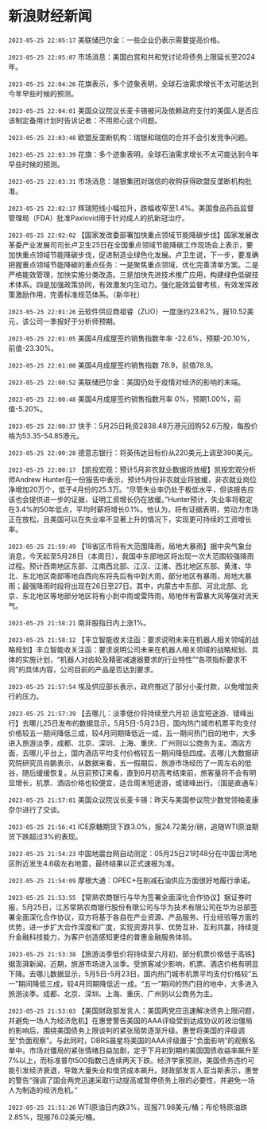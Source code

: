 # 新浪财经新闻
`2023-05-25 22:05:17` 美联储巴尔金：一些企业仍表示需要提高价格。

`2023-05-25 22:05:07` 市场消息：美国白宫和共和党讨论将债务上限延长至2024年。

`2023-05-25 22:04:26`   花旗表示，多个迹象表明，全球石油需求增长不太可能达到今年早些时候的预测。

`2023-05-25 22:04:01` 美国众议院议长麦卡锡被问及依赖政府支付的美国人是否应该制定备用计划时告诉记者：不用担心这个问题。

`2023-05-25 22:03:48` 欧盟反垄断机构：瑞银和瑞信的合并不会引发竞争问题。

`2023-05-25 22:03:39` 花旗：多个迹象表明，全球石油需求增长不太可能达到今年早些时候的预测。

`2023-05-25 22:03:31` 市场消息：瑞银集团对瑞信的收购获得欧盟反垄断机构批准。

`2023-05-25 22:02:17` 辉瑞短线小幅拉升，跌幅收窄至1.4%。美国食品药品监督管理局（FDA）批准Paxlovid用于针对成人的抗新冠治疗。

`2023-05-25 22:02:02` 【国家发改委部署加快重点领域节能降碳步伐】国家发展改革委产业发展司司长卢卫生25日在全国重点领域节能降碳工作现场会上表示，要加快重点领域节能降碳步伐，促进制造业绿色化发展。卢卫生说，下一步，要准确把握重点领域节能降碳的重点任务：一是聚焦重点领域，优化完善清单方案。二是严格能效管理，加快实施分类改造。三是加快先进技术推广应用，构建绿色低碳技术体系。四是加强政策协同，有效激发内生动力。强化能效监督考核，有效发挥政策激励作用，完善标准规范体系。（新华社）

`2023-05-25 22:01:26` 云软件供应商祖睿（ZUO）一度涨约23.62%，报10.52美元，该公司一季报好于分析师预期。

`2023-05-25 22:01:05` 美国4月成屋签约销售指数年率 -22.6%，预期-20.10%，前值-23.30%。

`2023-05-25 22:01:00` 美国4月成屋签约销售指数 78.9，前值78.9。

`2023-05-25 22:00:52` 美联储巴尔金：美国仍处于疫情对经济的影响的末端。

`2023-05-25 22:00:48` 美国4月成屋签约销售指数月率 0%，预期1.00%，前值-5.20%。

`2023-05-25 22:00:37` 快手：5月25日耗资2838.48万港元回购52.6万股，每股价格为53.35-54.85港元。

`2023-05-25 22:00:28` 德意志银行：将英伟达目标价从220美元上调至390美元。

`2023-05-25 22:00:17` 【凯投宏观：预计5月非农就业数据将放缓】凯投宏观分析师Andrew Hunter在一份报告中表示，预计5月份非农就业将放缓，非农就业岗位净增加20万个，低于4月份的25.3万。“尽管失业率仍处于极低水平，但该报告应该也会提供进一步的证据，证明工资增长仍在放缓。”Hunter预计，失业率将稳定在3.4%的50年低点，平均时薪将增长0.1%。他认为，将有证据表明，劳动力市场正在放松，且美国可以在失业率不显著上升的情况下，实现更可持续的工资增长率。

`2023-05-25 21:59:49` 【18省区市将有大范围降雨，局地大暴雨】据中央气象台消息，今天起至5月28日（本周日），我国中东部地区将出现一次大范围较强降雨过程。预计西南地区东部、江南西北部、江汉、江淮、西北地区东部、黄淮、华北、东北地区南部等地自西向东将先后有中到大雨，部分地区有暴雨，局地大暴雨；最强降雨时段将出现在26日至27日。其中，内蒙古中东部、河北北部、北京、东北地区等地部分地区将有小到中雨或雷阵雨，局地伴有雷暴大风等强对流天气。

`2023-05-25 21:58:21` 南非股指日内上涨1%。

`2023-05-25 21:58:12` 【丰立智能收关注函：要求说明未来在机器人相关领域的战略规划】丰立智能收关注函：要求说明公司未来在机器人相关领域的战略规划、具体的实施计划，“机器人对齿轮及精密减速器要求的行业特性”“各项指标要求不同”的具体内容，公司目前的产品是否达到要求。

`2023-05-25 21:57:54` 埃及供应部长表示，政府推迟了部分小麦付款，以免增加央行的压力。

`2023-05-25 21:57:39` 【去哪儿：淡季低价将持续至六月初 适宜短途游、错峰出行】去哪儿25日发布的数据显示，5月5日-5月23日，国内热门城市机票平均支付价格较五一期间降低三成，较4月同期降低近一成，五一期间热门目的地中，大多进入旅游淡季，成都、北京、深圳、上海、重庆、广州则以公商务为主。酒店方面，去哪儿平台上，国内酒店平均支付价格较五一期间降低四成。去哪儿大数据研究院研究员肖鹏表示，从数据来看，五一假期后，旅游市场经历了一周左右的低谷，随后缓缓恢复。从目前预订来看，直到6月初高考结束前，旅客量将不会有明显增长，机票、酒店价格也较便宜，适合周末短途游，或错峰出行。（国是直通车）

`2023-05-25 21:57:01` 美国众议院议长麦卡锡：昨天与美国参议院少数党领袖麦康奈尔进行了交谈。

`2023-05-25 21:56:41` ICE原糖期货下跌3.0%，报24.72美分/磅，追随WTI原油期货下跌超过3%的表现。

`2023-05-25 21:54:23` 中国地震台网自动测定：05月25日21时48分在中国台湾地区附近发生4.6级左右地震，最终结果以正式速报为准。

`2023-05-25 21:54:09` 摩根大通：OPEC+在削减石油供应方面很好地履行承诺。

`2023-05-25 21:53:55` 【常熟农商银行与华为签署全面深化合作协议】据证券时报，5月25日，江苏常熟农商银行股份有限公司与华为技术有限公司在华为总部签署全面深化合作协议，双方将基于各自在产业资源、产品服务、行业经验等方面的优势，进一步扩大合作深度和广度，实现资源共享、优势互补、互利共赢，持续提升金融科技能力，为客户创造感知更佳的普惠金融服务体验。

`2023-05-25 21:53:38` 【旅游淡季低价将持续至六月初，部分机票价格低于高铁】据澎湃新闻，近期，旅游市场进入淡季。受旅客减少影响，机票、酒店价格有明显下降。去哪儿数据显示，5月5日-5月23日，国内热门城市机票平均支付价格较“五一”期间降低三成，较4月同期降低近一成。“五一”期间的热门目的地中，大多进入旅游淡季。成都、北京、深圳、上海、重庆、广州则以公商务为主。

`2023-05-25 21:53:03` 【美国财政部发言人：美国两党应迅速解决债务上限问题，并避免一场人为经济危机】在惠誉警告美国的AAA评级受到达成协议的政治僵局的影响后，围绕美国债务上限谈判的紧张局势逐渐升级。惠誉将美国的评级调至“负面观察”。与此同时，DBRS晨星将美国的AAA评级置于“负面影响”的观察名单中。市场对僵局的紧张情绪日益加剧，定于下月初到期的美国国债收益率飙升至7%以上，而标准普尔500指数已连续两天下跌。经济学家预测，美国债务违约可能引发经济衰退，导致大量失业和借贷成本飙升。财政部发言人亚当斯表示，惠誉的警告“强调了国会两党迅速采取行动提高或暂停债务上限的必要性，并避免一场人为制造的经济危机。”

`2023-05-25 21:51:20` WTI原油日内跌3%，现报71.98美元/桶；布伦特原油跌2.85%，现报76.02美元/桶。

